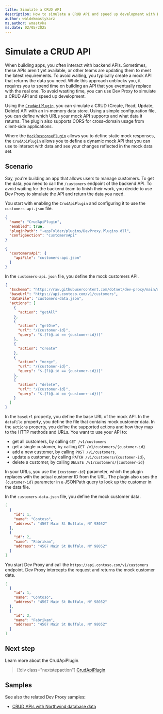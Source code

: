 ```yaml
---
title: Simulate a CRUD API
description: How to simulate a CRUD API and speed up development with Dev Proxy
author: waldekmastykarz
ms.author: wmastyka
ms.date: 02/05/2025
---
```


# Simulate a CRUD API

When building apps, you often interact with backend APIs. Sometimes, these APIs aren't yet available, or other teams are updating them to meet the latest requirements. To avoid waiting, you typically create a mock API that returns the data you need. While this approach unblocks you, it requires you to spend time on building an API that you eventually replace with the real one. To avoid wasting time, you can use Dev Proxy to simulate a CRUD API and speed up development.

Using the [`CrudApiPlugin`](../technical-reference/crudapiplugin.md), you can simulate a CRUD (Create, Read, Update, Delete) API with an in-memory data store. Using a simple configuration file, you can define which URLs your mock API supports and what data it returns. The plugin also supports CORS for cross-domain usage from client-side applications.

Where the [`MockResponsePlugin`](../technical-reference/mockresponseplugin.md) allows you to define static mock responses, the `CrudApiPlugin` allows you to define a dynamic mock API that you can use to interact with data and see your changes reflected in the mock data set.

## Scenario

Say, you're building an app that allows users to manage customers. To get the data, you need to call the `/customers` endpoint of the backend API. To avoid waiting for the backend team to finish their work, you decide to use Dev Proxy to simulate the API and return the data you need.

You start with enabling the `CrudApiPlugin` and configuring it to use the `customers-api.json` file.

```json
{
  "name": "CrudApiPlugin",
  "enabled": true,
  "pluginPath": "~appFolder/plugins/DevProxy.Plugins.dll",
  "configSection": "customersApi"
}
```

```json
{
  "customersApi": {
    "apiFile": "customers-api.json"
  }
}
```

In the `customers-api.json` file, you define the mock customers API.

```json
{
  "$schema": "https://raw.githubusercontent.com/dotnet/dev-proxy/main/schemas/v0.29.1/crudapiplugin.schema.json",
  "baseUrl": "https://api.contoso.com/v1/customers",
  "dataFile": "customers-data.json",
  "actions": [
    {
      "action": "getAll"
    },
    {
      "action": "getOne",
      "url": "/{customer-id}",
      "query": "$.[?(@.id == {customer-id})]"
    },
    {
      "action": "create"
    },
    {
      "action": "merge",
      "url": "/{customer-id}",
      "query": "$.[?(@.id == {customer-id})]"
    },
    {
      "action": "delete",
      "url": "/{customer-id}",
      "query": "$.[?(@.id == {customer-id})]"
    }
  ]
}
```

In the `baseUrl` property, you define the base URL of the mock API. In the `dataFile` property, you define the file that contains mock customer data. In the `actions` property, you define the supported actions and how they map to the HTTP methods and URLs. You want to use your API to:

- get all customers, by calling `GET /v1/customers`
- get a single customer, by calling `GET /v1/customers/{customer-id}`
- add a new customer, by calling `POST /v1/customers`,
- update a customer, by calling `PATCH /v1/customers/{customer-id}`,
- delete a customer, by calling `DELETE /v1/customers/{customer-id}`

In your URLs, you use the `{customer-id}` parameter, which the plugin replaces with the actual customer ID from the URL. The plugin also uses the `{customer-id}` parameter in a JSONPath query to look up the customer in the data file.

In the `customers-data.json` file, you define the mock customer data.

```json
[
  {
    "id": 1,
    "name": "Contoso",
    "address": "4567 Main St Buffalo, NY 98052"
  },
  {
    "id": 2,
    "name": "Fabrikam",
    "address": "4567 Main St Buffalo, NY 98052"
  }
]
```

You start Dev Proxy and call the `https://api.contoso.com/v1/customers` endpoint. Dev Proxy intercepts the request and returns the mock customer data.

```json
[
  {
    "id": 1,
    "name": "Contoso",
    "address": "4567 Main St Buffalo, NY 98052"
  },
  {
    "id": 2,
    "name": "Fabrikam",
    "address": "4567 Main St Buffalo, NY 98052"
  }
]
```

## Next step

Learn more about the CrudApiPlugin.

> [!div class="nextstepaction"]
> [CrudApiPlugin](../technical-reference/crudapiplugin.md)

## Samples

See also the related Dev Proxy samples:

- [CRUD APIs with Northwind database data](https://adoption.microsoft.com/sample-solution-gallery/sample/pnp-devproxy-northwinddb/)
